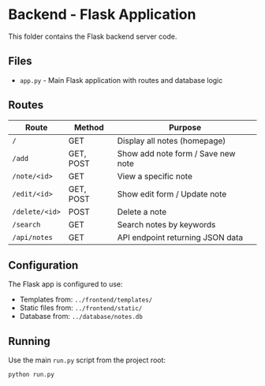 # Backend - Flask Application

This folder contains the Flask backend server code.

## Files

- `app.py` - Main Flask application with routes and database logic

## Routes

| Route | Method | Purpose |
|-------|--------|---------|
| `/` | GET | Display all notes (homepage) |
| `/add` | GET, POST | Show add note form / Save new note |
| `/note/<id>` | GET | View a specific note |
| `/edit/<id>` | GET, POST | Show edit form / Update note |
| `/delete/<id>` | POST | Delete a note |
| `/search` | GET | Search notes by keywords |
| `/api/notes` | GET | API endpoint returning JSON data |

## Configuration

The Flask app is configured to use:
- Templates from: `../frontend/templates/`
- Static files from: `../frontend/static/`
- Database from: `../database/notes.db`

## Running

Use the main `run.py` script from the project root:
```bash
python run.py
```
